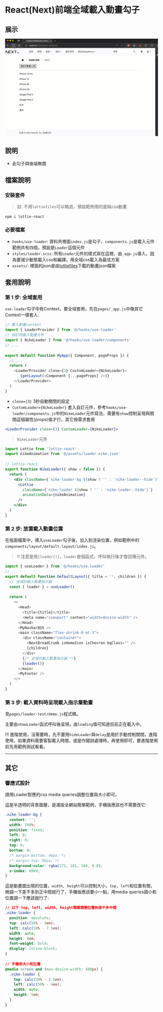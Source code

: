 # React(Next)前端全域載入動畫勾子

## 展示

![](imgs/demo-use-loader.gif)

## 說明

- 此勾子與後端無關

## 檔案說明

### 安裝套件

> 註: 不用`lottiefiles`可以略過，預設範例用的是純css動畫

`npm i lottie-react`

### 必要檔案

- `hooks/use-loader`: 資料夾裡面`index.js`是勾子，`components.js`是載入元件範例共有四個，預設是`Loader`這個元件
- `styles/loader.scss`: 所有`Loader`元件的樣式寫在這裡，由`_app.js`導入，因為要減少動態載入css和編譯，用全域css載入為最佳方案
- `assets/`: 裡面的json是由[lottiefiles](https://lottiefiles.com/)下載的動畫json檔案

## 套用說明

### 第 1 步: 全域套用

`use-loader`勾子中有Context，要全域套用，先在`pages/_app.js`中像其它Context一樣套入:

```js
// 載入動畫context
import { LoaderProvider } from '@/hooks/use-loader'
// 自訂用載入動畫元件
import { NikeLoader } from '@/hooks/use-loader/components'
// ...

export default function MyApp({ Component, pageProps }) {
  // ...
  return (
    <LoaderProvider close={3} CustomLoader={NikeLoader}>
       {getLayout(<Component {...pageProps} />)}
    </LoaderProvider>
  )
}
```

- `close={3}` 3秒自動關閉的設定
- `CustomLoader={NikeLoader}` 套入自訂元件，參考`hooks/use-loader/components.js`中的`NikeLoader`元件寫法，需要有`show`控制呈現與關閉這個屬性(props)值才行，其它按需求套用

```jsx
<LoaderProvider close={3} CustomLoader={NikeLoader}>
```

> `NikeLoader`元件

```jsx
import Lottie from 'lottie-react'
import nikeAnimation from '@/assets/loader-nike.json'

// lottie-react
export function NikeLoader({ show = false }) {
  return (
    <div className={`nike-loader-bg ${show ? '' : 'nike-loader--hide'}`}>
      <Lottie
        className={`nike-loader ${show ? '' : 'nike-loader--hide'}`}
        animationData={nikeAnimation}
      />
    </div>
  )
}
```

### 第 2 步: 放置載入動畫位置

在版面檔案中，導入`useLoader`勾子後，加入到渲染位置，例如範例中的`components/layout/default-layout/index.js`。

> !! 注意是用`{loader()}`，`loader`是個函式，呼叫執行後才會回傳元件。

```js
import { useLoader } from '@/hooks/use-loader'
// ...
export default function DefaultLayout({ title = '', children }) {
  // 全域的載入動畫指示器
  const { loader } = useLoader()

  return (
    <>
      <Head>
        <title>{title}</title>
        <meta name="viewport" content="width=device-width" />
      </Head>
      <MyNavbarBS5 />
      <main className="flex-shrink-0 mt-3">
        <div className="container">
          <NextBreadCrumb isHomeIcon isChevron bgClass="" />
          {children}
        </div>
        {/* 全域的載入動畫指示器 */}
        {loader()}
      </main>
      <MyFooter />
    </>
  )
}
```

### 第 3 步: 載入資料時呈現載入指示層動畫

見`pages/loader-test/demo.js`程式碼。

主要由`showLoader`函式呼叫後呈現，由`loading`值可知道目前正在載入中。

!!! 進階使用，沒需要時，先不要用`hideLoader`與`delay`是用於手動控制關閉，進階使用，如果資料需要客製載入時間，或是作錯誤處理時，再使用即可，要進階使用前先用範例測試看看。

---

## 其它

### 響應式設計

請用Loader對應的css media queries調整位置與大小即可。

這是半透明的背景圖層，是滿版全網站簡單範例，手機版應該也不需要改它:

```css
.nike-loader-bg {
  content: '';
  width: 100%;
  position: fixed;
  left: 0;
  right: 0;
  top: 0;
  bottom: 0;
  /* margin-bottom: 40px; */
  /* margin-top: 56px; */
  background-color: rgba(173, 181, 184, 0.8);
  z-index: 9999;
}
```

這是動畫圖出現的位置，`width, height`可以控制大小，`top, left`和位置有關，微調一下差不多到正中間就行了，手機版應該要小一點，用media queries調小和位置調一下應該就行了:

```css
// 以下 top, left, width, height需要調整位置到差不多中間
.nike-loader {
  position: absolute;
  top: calc(50% - 4em);
  left: calc(50% - 7.5em);
  width: auto;
  height: 8em;
  font-weight: bold;
  display: inline-block;
}

// 手機用大小和位置
@media screen and (max-device-width: 480px) {
  .nike-loader {
    top: calc(50% - 2.5em);
    left: calc(50% - 4em);
    width: auto;
    height: 5em;
  }
}
```